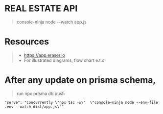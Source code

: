 # REAL ESTATE API 

> console-ninja node --watch app.js
>
# Resources
> - https://app.eraser.io
>  - For illustrated diagrams, flow chart e.t.c

# After any update on prisma schema,
> run npx prisma db push
> 
    "serve": "concurrently \"npx tsc -w\"  \"console-ninja node --env-file .env --watch dist/app.js\""